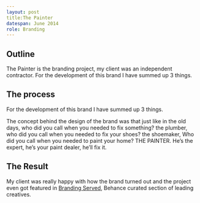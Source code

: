 ```yaml
---
layout: post
title:The Painter
datespan: June 2014
role: Branding
---
```


## Outline

The Painter is the branding project, my client was an independent contractor.
For the development of this brand I have summed up 3 things.

## The process

For the development of this brand I have summed up 3 things.

The concept behind the design of the brand was that just like in the old days, who did you call when you needed to fix something? the plumber, who did you call when you needed to fix your shoes? the shoemaker, Who did you call when you needed to paint your home? THE PAINTER. He’s the expert, he’s your paint dealer, he’ll fix it.

## The Result

My client was really happy with how the brand turned out and the project even got featured in [Branding Served](http://www.brandingserved.com/gallery/17927415/THE-PAINTER), Behance curated section of leading creatives. 
